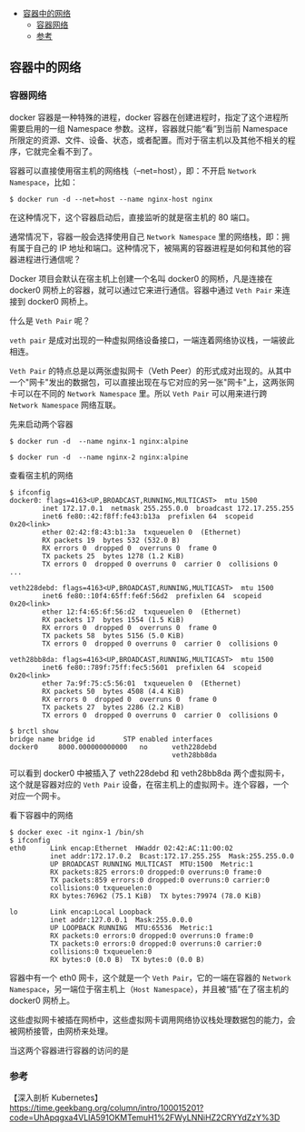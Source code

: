 <!-- START doctoc generated TOC please keep comment here to allow auto update -->
<!-- DON'T EDIT THIS SECTION, INSTEAD RE-RUN doctoc TO UPDATE -->

- [容器中的网络](#%E5%AE%B9%E5%99%A8%E4%B8%AD%E7%9A%84%E7%BD%91%E7%BB%9C)
  - [容器网络](#%E5%AE%B9%E5%99%A8%E7%BD%91%E7%BB%9C)
  - [参考](#%E5%8F%82%E8%80%83)

<!-- END doctoc generated TOC please keep comment here to allow auto update -->

## 容器中的网络

### 容器网络

docker 容器是一种特殊的进程，docker 容器在创建进程时，指定了这个进程所需要启用的一组 Namespace 参数。这样，容器就只能“看”到当前 Namespace 所限定的资源、文件、设备、状态，或者配置。而对于宿主机以及其他不相关的程序，它就完全看不到了。   

容器可以直接使用宿主机的网络栈（–net=host），即：不开启 `Network Namespace`，比如：  

```
$ docker run -d --net=host --name nginx-host nginx
```

在这种情况下，这个容器启动后，直接监听的就是宿主机的 80 端口。  

通常情况下，容器一般会选择使用自己 `Network Namespace` 里的网络栈，即：拥有属于自己的 IP 地址和端口。这种情况下，被隔离的容器进程是如何和其他的容器进程进行通信呢？    

Docker 项目会默认在宿主机上创建一个名叫 docker0 的网桥，凡是连接在 docker0 网桥上的容器，就可以通过它来进行通信。容器中通过 `Veth Pair` 来连接到 docker0 网桥上。   

什么是 `Veth Pair` 呢？  

`veth pair` 是成对出现的一种虚拟网络设备接口，一端连着网络协议栈，一端彼此相连。  

`Veth Pair` 的特点总是以两张虚拟网卡（Veth Peer）的形式成对出现的。从其中一个"网卡"发出的数据包，可以直接出现在与它对应的另一张"网卡"上，这两张网卡可以在不同的 `Network Namespace` 里。所以 `Veth Pair` 可以用来进行跨 `Network Namespace` 网络互联。   

先来启动两个容器   

```
$ docker run -d  --name nginx-1 nginx:alpine

$ docker run -d  --name nginx-2 nginx:alpine
```

查看宿主机的网络    

```
$ ifconfig
docker0: flags=4163<UP,BROADCAST,RUNNING,MULTICAST>  mtu 1500
        inet 172.17.0.1  netmask 255.255.0.0  broadcast 172.17.255.255
        inet6 fe80::42:f8ff:fe43:b13a  prefixlen 64  scopeid 0x20<link>
        ether 02:42:f8:43:b1:3a  txqueuelen 0  (Ethernet)
        RX packets 19  bytes 532 (532.0 B)
        RX errors 0  dropped 0  overruns 0  frame 0
        TX packets 25  bytes 1278 (1.2 KiB)
        TX errors 0  dropped 0 overruns 0  carrier 0  collisions 0
...

veth228debd: flags=4163<UP,BROADCAST,RUNNING,MULTICAST>  mtu 1500
        inet6 fe80::10f4:65ff:fe6f:56d2  prefixlen 64  scopeid 0x20<link>
        ether 12:f4:65:6f:56:d2  txqueuelen 0  (Ethernet)
        RX packets 17  bytes 1554 (1.5 KiB)
        RX errors 0  dropped 0  overruns 0  frame 0
        TX packets 58  bytes 5156 (5.0 KiB)
        TX errors 0  dropped 0 overruns 0  carrier 0  collisions 0

veth28bb8da: flags=4163<UP,BROADCAST,RUNNING,MULTICAST>  mtu 1500
        inet6 fe80::789f:75ff:fec5:5601  prefixlen 64  scopeid 0x20<link>
        ether 7a:9f:75:c5:56:01  txqueuelen 0  (Ethernet)
        RX packets 50  bytes 4508 (4.4 KiB)
        RX errors 0  dropped 0  overruns 0  frame 0
        TX packets 27  bytes 2286 (2.2 KiB)
        TX errors 0  dropped 0 overruns 0  carrier 0  collisions 0
        
$ brctl show
bridge name	bridge id		STP enabled	interfaces
docker0		8000.000000000000	no		veth228debd
										veth28bb8da
```

可以看到 docker0 中被插入了 veth228debd 和 veth28bb8da 两个虚拟网卡，这个就是容器对应的 `Veth Pair` 设备，在宿主机上的虚拟网卡。连个容器，一个对应一个网卡。   

看下容器中的网络  

```
$ docker exec -it nginx-1 /bin/sh
$ ifconfig
eth0      Link encap:Ethernet  HWaddr 02:42:AC:11:00:02
          inet addr:172.17.0.2  Bcast:172.17.255.255  Mask:255.255.0.0
          UP BROADCAST RUNNING MULTICAST  MTU:1500  Metric:1
          RX packets:825 errors:0 dropped:0 overruns:0 frame:0
          TX packets:859 errors:0 dropped:0 overruns:0 carrier:0
          collisions:0 txqueuelen:0
          RX bytes:76962 (75.1 KiB)  TX bytes:79974 (78.0 KiB)

lo        Link encap:Local Loopback
          inet addr:127.0.0.1  Mask:255.0.0.0
          UP LOOPBACK RUNNING  MTU:65536  Metric:1
          RX packets:0 errors:0 dropped:0 overruns:0 frame:0
          TX packets:0 errors:0 dropped:0 overruns:0 carrier:0
          collisions:0 txqueuelen:0
          RX bytes:0 (0.0 B)  TX bytes:0 (0.0 B)
```

容器中有一个 eth0 网卡，这个就是一个 `Veth Pair`，它的一端在容器的 `Network Namespace`，另一端位于宿主机上（`Host Namespace`），并且被“插”在了宿主机的 docker0 网桥上。  

这些虚拟网卡被插在网桥中，这些虚拟网卡调用网络协议栈处理数据包的能力，会被网桥接管，由网桥来处理。  

当这两个容器进行容器的访问的是







### 参考

【深入剖析 Kubernetes】https://time.geekbang.org/column/intro/100015201?code=UhApqgxa4VLIA591OKMTemuH1%2FWyLNNiHZ2CRYYdZzY%3D  





